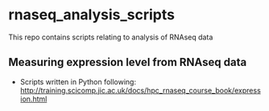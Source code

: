 # rnaseq_analysis_scripts
This repo contains scripts relating to analysis of RNAseq data

## Measuring expression level from RNAseq data
- Scripts written in Python following: http://training.scicomp.jic.ac.uk/docs/hpc_rnaseq_course_book/expression.html
